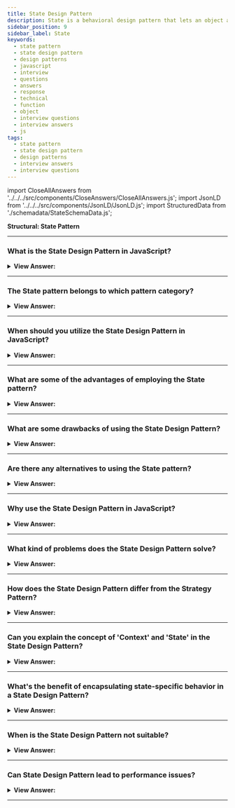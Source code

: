 ```yaml
---
title: State Design Pattern
description: State is a behavioral design pattern that lets an object alter its behavior when its internal state changes. It appears as if the object changed its class.
sidebar_position: 9
sidebar_label: State
keywords:
  - state pattern
  - state design pattern
  - design patterns
  - javascript
  - interview
  - questions
  - answers
  - response
  - technical
  - function
  - object
  - interview questions
  - interview answers
  - js
tags:
  - state pattern
  - state design pattern
  - design patterns
  - interview answers
  - interview questions
---
```


import CloseAllAnswers from '../../../src/components/CloseAnswers/CloseAllAnswers.js';
import JsonLD from '../../../src/components/JsonLD/JsonLD.js';
import StructuredData from './schemadata/StateSchemaData.js';

<JsonLD data={StructuredData} />

<head>
  <title>State Pattern | JavaScript Interview Questions</title>
</head>

**Structural: State Pattern**

<CloseAllAnswers />

---

### What is the State Design Pattern in JavaScript?

<details className='answer'>
  <summary>
    <strong>View Answer:</strong>
  </summary>
  <div>
  <div>
      <strong>Interview Response:</strong> The State Design Pattern allows an object to alter its behavior when its internal state changes, seemingly changing its class. It promotes loose coupling and increases manageability.
    </div>
    <br/>
    <div>
      <strong>Technical Response:</strong> The State pattern provides state-specific logic to a limited set of objects in which each object represents a particular state. The State pattern is commonly used in JavaScript to convert massive switch-base state machines into objects.<br/>
    </div>
    <div>
</div><br />
  <div><strong className="codeExample">Code Example:</strong><br /><br />

<img src="/img/javascript-state.jpg" /><br /><br />

**This pattern's objects are as follows:**

**Context** -- example code: _TrafficLight_

- exposes an interface that supports clients of the service
- keeps a reference to a state object that defines the current state.
- Allows State objects to change their current state to another state.

**State** -- example code: _Red, Yellow, Green_

- captures the state's values and associated behavior

<br/>

Here's an example of a Traffic Light system using the State Design Pattern.

```javascript
class TrafficLight {
  constructor() {
    this.states = [new GreenLight(), new YellowLight(), new RedLight()];
    this.current = this.states[0];
  }

  change() {
    const totalStates = this.states.length;
    let currentIndex = this.states.findIndex(light => light === this.current);

    if (currentIndex + 1 < totalStates) this.current = this.states[currentIndex + 1];
    else this.current = this.states[0];
  }

  sign() {
    return this.current.sign();
  }
}

class Light {
  constructor(light) {
    this.light = light;
  }
}

class GreenLight extends Light {
  constructor() {
    super('green');
  }

  sign() {
    return 'Go';
  }
}

class YellowLight extends Light {
  constructor() {
    super('yellow');
  }

  sign() {
    return 'Caution';
  }
}

class RedLight extends Light {
  constructor() {
    super('red');
  }

  sign() {
    return 'Stop';
  }
}

// usage
const trafficLight = new TrafficLight();

console.log(trafficLight.sign()); // Green: Go
trafficLight.change();

console.log(trafficLight.sign()); // Yellow: Caution
trafficLight.change();

console.log(trafficLight.sign()); // Red: Stop
trafficLight.change();

// Example output:
// Go
// Caution
// Stop
```

In this example, the `TrafficLight` class represents the Context, and it maintains a reference to a state object (`current`) which serves as the Current State. `GreenLight`, `YellowLight`, and `RedLight` classes represent Concrete States, each with different behaviors encapsulated in the `sign()` method.

</div>
 </div>

</details>

---

### The State pattern belongs to which pattern category?

<details>
  <summary>
    <strong>View Answer:</strong>
  </summary>
  <div>
    <div>
      <strong>Interview Response:</strong> The State pattern belongs to the behavioral pattern category in JavaScript. It focuses on the behavior of objects and how they respond to changes in their internal state.
    </div>
  </div>
</details>

---

### When should you utilize the State Design Pattern in JavaScript?

<details>
  <summary>
    <strong>View Answer:</strong>
  </summary>
  <div>
  <div>
      <strong>Interview Response:</strong> You should utilize the JavaScript State Pattern when you have an object with multiple behaviors that depend on its internal state, leading to complex conditional statements.
    </div>
    <br />
    <div>
      <strong>Technical Response:</strong> In a real-world application, the State pattern could be handy for introducing new states that we haven't yet considered, possibly more simply than a switch case. Each state is contained and has its own set of internal functions.
    </div>
    <br />
  </div>
</details>

---

### What are some of the advantages of employing the State pattern?

<details>
  <summary>
    <strong>View Answer:</strong>
  </summary>
  <div>
  <div>
      <strong>Interview Response:</strong> Advantages of employing the State pattern in JavaScript include improved code organization, flexibility, maintainability, and reduced conditional statements. It also enables easier testing.
    </div>
    <br />
    <div>
      <strong>Technical Response:</strong> Benefits of the State Pattern
    </div>
    <br />
    <div></div>

- Singular Responsibility Principle -- Separate the code related to each state into separate classes.
- The Open/Closed Principle - Add new states without modifying existing state classes or the context.
- Simplify the contextual code by removing bulky state machine conditionals.

<br />
  </div>
</details>

---

### What are some drawbacks of using the State Design Pattern?

<details>
  <summary>
    <strong>View Answer:</strong>
  </summary>
  <div>
    <div>
      <strong>Interview Response:</strong> It might increase complexity due to the creation of multiple new classes and also involve additional memory costs. Applying the pattern may be excessive if a state machine has only a few states or infrequently changes.
    </div>
  </div>
</details>

---

### Are there any alternatives to using the State pattern?

<details>
  <summary>
    <strong>View Answer:</strong>
  </summary>
  <div>
    <div>
      <strong>Interview Response:</strong> Yes, alternatives to using the State pattern in JavaScript include using conditional statements, using the Strategy pattern, or using polymorphism to represent different states.
    </div>
<br />
  </div>
</details>

---

### Why use the State Design Pattern in JavaScript?

<details>
  <summary><strong>View Answer:</strong></summary>
  <div>
  <div><strong>Interview Response:</strong> It's used to manage complexity in code by allowing objects to change their behavior according to their current state, improving readability and maintainability.
  </div>
  </div>
</details>

---

### What kind of problems does the State Design Pattern solve?

<details>
  <summary><strong>View Answer:</strong></summary>
  <div>
  <div><strong>Interview Response:</strong> It solves problems where an object's behavior needs to change based on its state, avoiding long conditionals and making state transitions explicit.
  </div>
  </div>
</details>

---

### How does the State Design Pattern differ from the Strategy Pattern?

<details>
  <summary><strong>View Answer:</strong></summary>
  <div>
  <div><strong>Interview Response:</strong> While both involve encapsulated behaviors, State Pattern changes behavior based on internal state, while Strategy Pattern does so based on external control.
  </div>
  </div>
</details>

---

### Can you explain the concept of 'Context' and 'State' in the State Design Pattern?

<details>
  <summary><strong>View Answer:</strong></summary>
  <div>
  <div><strong>Interview Response:</strong> The 'Context' is the entity having varying behavior, while 'State' encapsulates the behavior associated with a particular state of 'Context'.
  </div><br/>
  <div><strong>Technical Response:</strong> In the State Design Pattern, "Context" is an object that can exhibit a variety of behaviors based on its current "State". The "State" is an interface that defines a common set of methods that Concrete States will implement.
  </div><br />
  <div><strong className="codeExample">Code Example:</strong><br /><br />

  <div></div>

Here's an example with a `Water` object that changes state between `Solid`, `Liquid`, and `Gas`.

```javascript
class Water {
  constructor() {
    this.state = new SolidState(this);
  }

  heat() {
    this.state.heat();
  }

  cool() {
    this.state.cool();
  }

  changeState(state) {
    this.state = state;
  }

  printState() {
    this.state.printState();
  }
}

class State {
  constructor(water) {
    this.water = water;
  }

  heat() {
    throw new Error('This method must be overwritten!');
  }

  cool() {
    throw new Error('This method must be overwritten!');
  }

  printState() {
    throw new Error('This method must be overwritten!');
  }
}

class SolidState extends State {
  heat() {
    console.log('Heating ice. Turning to water.');
    this.water.changeState(new LiquidState(this.water));
  }

  cool() {
    console.log('Ice is already cool.');
  }

  printState() {
    console.log('The water is solid.');
  }
}

class LiquidState extends State {
  heat() {
    console.log('Heating water. Turning to gas.');
    this.water.changeState(new GasState(this.water));
  }

  cool() {
    console.log('Cooling water. Turning to ice.');
    this.water.changeState(new SolidState(this.water));
  }

  printState() {
    console.log('The water is liquid.');
  }
}

class GasState extends State {
  heat() {
    console.log('Gas is already hot.');
  }

  cool() {
    console.log('Cooling gas. Turning to water.');
    this.water.changeState(new LiquidState(this.water));
  }

  printState() {
    console.log('The water is gas.');
  }
}

const water = new Water();
water.printState(); // The water is solid.
water.heat(); // Heating ice. Turning to water.
water.printState(); // The water is liquid.
water.heat(); // Heating water. Turning to gas.
water.printState(); // The water is gas.
water.cool(); // Cooling gas. Turning to water.
water.printState(); // The water is liquid.
```

In this example, `Water` is the "Context". The "State" is an interface represented by the `State` class, and `SolidState`, `LiquidState`, and `GasState` are the "Concrete States". The `heat()` and `cool()` methods in the `Water` class delegate to the current state's corresponding methods.

  </div>
  </div>
</details>

---

### What's the benefit of encapsulating state-specific behavior in a State Design Pattern?

<details>
  <summary><strong>View Answer:</strong></summary>
  <div>
  <div><strong>Interview Response:</strong> It makes the code more organized, easier to understand, and the states are easier to manage or extend in the future.
  </div>
  </div>
</details>

---

### When is the State Design Pattern not suitable?

<details>
  <summary><strong>View Answer:</strong></summary>
  <div>
  <div><strong>Interview Response:</strong> When there are only a few states or transitions, or the complexity of different states doesn't justify the overhead of the pattern.
  </div>
  </div>
</details>

---

### Can State Design Pattern lead to performance issues?

<details>
  <summary><strong>View Answer:</strong></summary>
  <div>
  <div><strong>Interview Response:</strong> Generally not, but if there are numerous complex states, it might potentially lead to performance considerations.
  </div>
  </div>
</details>

---
